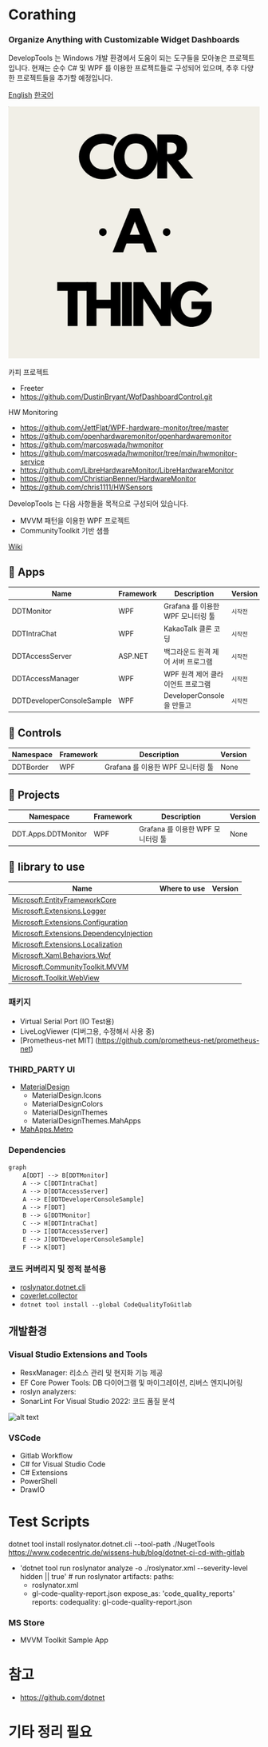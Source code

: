 # Corathing
### Organize Anything with Customizable Widget Dashboards

DevelopTools 는 Windows 개발 환경에서 도움이 되는 도구들을 모아놓은 프로젝트입니다.
현재는 순수 C# 및 WPF 를 이용한 프로젝트들로 구성되어 있으며, 추후 다양한 프로젝트들을 추가할 예정입니다.

[English](README.md)
[한국어](README_KR.md)

![alt text](assets/logo.png)

카피 프로젝트
- Freeter
- https://github.com/DustinBryant/WpfDashboardControl.git

HW Monitoring
- https://github.com/JettFlat/WPF-hardware-monitor/tree/master
- https://github.com/openhardwaremonitor/openhardwaremonitor
- https://github.com/marcoswada/hwmonitor
- https://github.com/marcoswada/hwmonitor/tree/main/hwmonitor-service
- https://github.com/LibreHardwareMonitor/LibreHardwareMonitor
- https://github.com/ChristianBenner/HardwareMonitor
- https://github.com/chris1111/HWSensors


DevelopTools 는 다음 사항들을 목적으로 구성되어 있습니다.
- MVVM 패턴을 이용한 WPF 프로젝트
- CommunityToolkit 기반 샘플

[Wiki](./wiki/Home.md)

📁 Apps
-

| Name| Framework | Description | Version
| --- | --- | --- | --- |
| DDTMonitor | WPF | Grafana 를 이용한 WPF 모니터링 툴 | ```시작전```
| DDTIntraChat | WPF | KakaoTalk 클론 코딩 | ```시작전```
| DDTAccessServer | ASP.NET | 백그라운드 원격 제어 서버 프로그램 | ```시작전```
| DDTAccessManager | WPF | WPF 원격 제어 클라이언트 프로그램 | ```시작전```
| DDTDeveloperConsoleSample | WPF | DeveloperConsole 을 만들고  | ```시작전```

📁 Controls
-

| Namespace | Framework | Description | Version
| --- | --- | --- | --- |
| DDTBorder | WPF | Grafana 를 이용한 WPF 모니터링 툴 | None

📁 Projects
-

| Namespace | Framework | Description | Version
| --- | --- | --- | --- |
| DDT.Apps.DDTMonitor | WPF | Grafana 를 이용한 WPF 모니터링 툴 | None

📕 library to use
-

| Name | Where to use | Version |
| --- | --- | --- |
| [Microsoft.EntityFrameworkCore](https://learn.microsoft.com/ko-kr/ef/core/) | |
| [Microsoft.Extensions.Logger](https://learn.microsoft.com/en-us/dotnet/core/extensions/logging) | |
| [Microsoft.Extensions.Configuration](https://learn.microsoft.com/en-us/dotnet/api/microsoft.extensions.configuration) | |
| [Microsoft.Extensions.DependencyInjection](https://learn.microsoft.com/en-us/dotnet/core/extensions/dependency-injection) | |
| [Microsoft.Extensions.Localization](https://learn.microsoft.com/en-us/dotnet/core/extensions/localization) | |
| [Microsoft.Xaml.Behaviors.Wpf](https://github.com/microsoft/XamlBehaviorsWpf) | |
| [Microsoft.CommunityToolkit.MVVM](https://learn.microsoft.com/ko-kr/dotnet/communitytoolkit/mvvm/) | |
| [Microsoft.Toolkit.WebView](https://learn.microsoft.com/en-us/windows/communitytoolkit/controls/wpf-winforms/webview) | |

### 패키지
- Virtual Serial Port (IO Test용)
- LiveLogViewer (디버그용, 수정해서 사용 중)
- [Prometheus-net MIT] (https://github.com/prometheus-net/prometheus-net)

### THIRD_PARTY UI
- [MaterialDesign](https://github.com/MaterialDesignInXAML/MaterialDesignInXamlToolkit)
    - MaterialDesign.Icons
    - MaterialDesignColors
    - MaterialDesignThemes
    - MaterialDesignThemes.MahApps
- [MahApps.Metro](https://github.com/MahApps/MahApps.Metro)

### Dependencies

```mermaid
graph
    A[DDT] --> B[DDTMonitor]
    A --> C[DDTIntraChat]
    A --> D[DDTAccessServer]
    A --> E[DDTDeveloperConsoleSample]
    A --> F[DDT]
    B --> G[DDTMonitor]
    C --> H[DDTIntraChat]
    D --> I[DDTAccessServer]
    E --> J[DDTDeveloperConsoleSample]
    F --> K[DDT]
```

### 코드 커버리지 및 정적 분석용
- [roslynator.dotnet.cli](https://github.com/dotnet/roslynator)
- [coverlet.collector](https://github.com/coverlet-coverage/coverlet)
- ```dotnet tool install --global CodeQualityToGitlab```

## 개발환경

### Visual Studio Extensions and Tools

- ResxManager: 리소스 관리 및 현지화 기능 제공
- EF Core Power Tools: DB 다이어그램 및 마이그레이션, 리버스 엔지니어링
- roslyn analyzers: 
- SonarLint For Visual Studio 2022: 코드 품질 분석

![alt text](image.png)

### VSCode

- Gitlab Workflow
- C# for Visual Studio Code
- C# Extensions
- PowerShell
- DrawIO

# Test Scripts

dotnet tool install roslynator.dotnet.cli --tool-path ./NugetTools
https://www.codecentric.de/wissens-hub/blog/dotnet-ci-cd-with-gitlab
- 'dotnet tool run roslynator  analyze -o ./roslynator.xml --severity-level hidden || true' # run roslynator
    artifacts:
paths:
    - roslynator.xml
    - gl-code-quality-report.json
expose_as: 'code_quality_reports'
reports:
    codequality: gl-code-quality-report.json

### MS Store
- MVVM Toolkit Sample App


# 참고
- https://github.com/dotnet



# 기타 정리 필요

